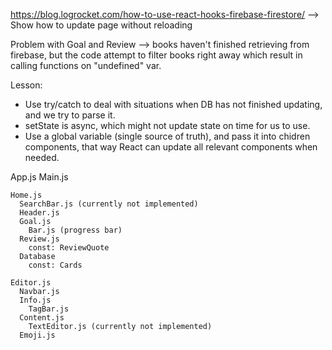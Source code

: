https://blog.logrocket.com/how-to-use-react-hooks-firebase-firestore/
--> Show how to update page without reloading

Problem with Goal and Review
--> books haven't finished retrieving from firebase, but the code attempt to filter books right away
which result in calling functions on "undefined" var.

Lesson:

- Use try/catch to deal with situations when DB has not finished updating, and we try to parse it.
- setState is async, which might not update state on time for us to use.
- Use a global variable (single source of truth), and pass it into chidren components, that way React can update all relevant components when needed.

App.js
  Main.js
    
    Home.js
      SearchBar.js (currently not implemented)
      Header.js
      Goal.js
        Bar.js (progress bar)
      Review.js
        const: ReviewQuote
      Database
        const: Cards
        
    Editor.js
      Navbar.js
      Info.js
        TagBar.js
      Content.js
        TextEditor.js (currently not implemented)
      Emoji.js